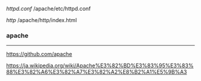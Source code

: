 *httpd.conf*
/apache/etc/httpd.conf

*http*
/apache/http/index.html

### apache
---

https://github.com/apache

https://ja.wikipedia.org/wiki/Apache%E3%82%BD%E3%83%95%E3%83%88%E3%82%A6%E3%82%A7%E3%82%A2%E8%B2%A1%E5%9B%A3

